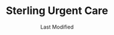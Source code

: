 ---
layout: location-page
date: Last Modified
description: "Local COVID-19 testing is available at Sterling Urgent Care in Afton, Wyoming, USA."
permalink: "locations/wyoming/afton/sterling-urgent-care-4/"
tags:
  - locations
  - wyoming
title: Sterling Urgent Care
state: Wyoming
stateAbbr: WY
hood: "Afton"
address: "47 Doc Perkes Ave"
city: "Afton"
zip: "83110"
mapUrl: "http://maps.apple.com/?q=Sterling+Urgent+Care&address=47+Doc+Perkes+Ave,Afton,Wyoming,83110"
locationType: Walk-in
phone: "(307) 885-3637"
website: "https://www.sterlingurgentcare.com/coronavirus-covid-19/"
onlineBooking: undefined
closed: undefined
closedUpdate: April 17th, 2020
notes: "By appointment only. Limited test kits available."
days: M-Sat
hours: 8AM-8PM
ctaMessage: Learn more
ctaUrl: "https://www.sterlingurgentcare.com/coronavirus-covid-19/"
---